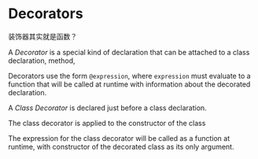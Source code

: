 # Decorators

装饰器其实就是函数？

A *Decorator* is a special kind of declaration that can be attached to a class declaration, method, 

Decorators use the form `@expression`, where `expression` must evaluate to a function that will be called at runtime with information about the decorated declaration.

A *Class Decorator* is declared just before a class declaration.

The class decorator is applied to the constructor of the class

The expression for the class decorator will be called as a function at runtime, with constructor of the decorated class as its only argument.



